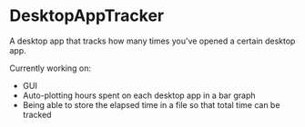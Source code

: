 # DesktopAppTracker
 A desktop app that tracks how many times you've opened a certain desktop app.

Currently working on:
- GUI
- Auto-plotting hours spent on each desktop app in a bar graph
- Being able to store the elapsed time in a file so that total time can be tracked
